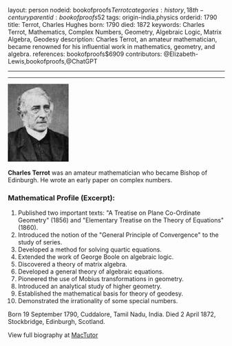 layout: person
nodeid: bookofproofs$Terrot
categories: history,18th-century
parentid: bookofproofs$52
tags: origin-india,physics
orderid: 1790
title: Terrot, Charles Hughes
born: 1790
died: 1872
keywords: Charles Terrot, Mathematics, Complex Numbers, Geometry, Algebraic Logic, Matrix Algebra, Geodesy
description: Charles Terrot, an amateur mathematician, became renowned for his influential work in mathematics, geometry, and algebra.
references: bookofproofs$6909
contributors: @Elizabeth-Lewis,bookofproofs,@ChatGPT

---



---

![Terrot.jpg](https://github.com/bookofproofs/bookofproofs.github.io/blob/main/_sources/_assets/images/portraits/Terrot.jpg?raw=true)

**Charles Terrot** was an amateur mathematician who became Bishop of Edinburgh. He wrote an early paper on complex numbers.

### Mathematical Profile (Excerpt):
1. Published two important texts: "A Treatise on Plane Co-Ordinate Geometry" (1856) and "Elementary Treatise on the Theory of Equations" (1860). 
2. Introduced the notion of the "General Principle of Convergence" to the study of series. 
3. Developed a method for solving quartic equations. 
4. Extended the work of George Boole on algebraic logic.
5. Discovered a theory of matrix algebra.
6. Developed a general theory of algebraic equations. 
7. Pioneered the use of Mobius transformations in geometry. 
8. Introduced an analytical study of higher geometry. 
9. Established the mathematical basis for theory of geodesy.
10. Demonstrated the irrationality of some special numbers.

Born 19 September 1790, Cuddalore, Tamil Nadu, India. Died 2 April 1872, Stockbridge, Edinburgh, Scotland.

View full biography at [MacTutor](https://mathshistory.st-andrews.ac.uk/Biographies/Terrot/)
